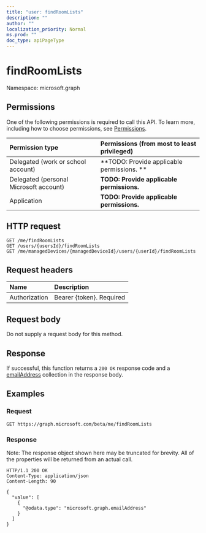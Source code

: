 ```yaml
---
title: "user: findRoomLists"
description: ""
author: ""
localization_priority: Normal
ms.prod: ""
doc_type: apiPageType
---
```


# findRoomLists

Namespace: microsoft.graph



## Permissions
One of the following permissions is required to call this API. To learn more, including how to choose permissions, see [Permissions](/concepts/permissions-reference.md).

|Permission type|Permissions (from most to least privileged)|
|:---|:---|
|Delegated (work or school account)|**TODO: Provide applicable permissions. **|
|Delegated (personal Microsoft account)|**TODO: Provide applicable permissions.**|
|Application|**TODO: Provide applicable permissions.**|

## HTTP request
<!-- {
  "blockType": "ignored"
}
-->
``` http
GET /me/findRoomLists
GET /users/{usersId}/findRoomLists
GET /me/managedDevices/{managedDeviceId}/users/{userId}/findRoomLists
```

## Request headers
|Name|Description|
|:---|:---|
|Authorization|Bearer {token}. Required|

## Request body
Do not supply a request body for this method.

## Response
If successful, this function returns a `200 OK` response code and a [emailAddress](../resources/emailaddress.md) collection in the response body.

## Examples

### Request
<!-- {
  "blockType": "request",
  "name": "user_findroomlists"
}
-->
``` http
GET https://graph.microsoft.com/beta/me/findRoomLists
```

### Response
Note: The response object shown here may be truncated for brevity. All of the properties will be returned from an actual call.
<!-- {
  "blockType": "response",
  "truncated": true,
  "@odata.type": "collection(microsoft.graph.emailaddress)"
}
-->
``` http
HTTP/1.1 200 OK
Content-Type: application/json
Content-Length: 90

{
  "value": [
    {
      "@odata.type": "microsoft.graph.emailAddress"
    }
  ]
}
```

